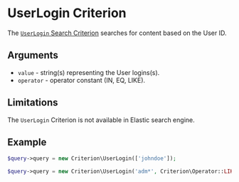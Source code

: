 # UserLogin Criterion

The [`UserLogin` Search Criterion](https://github.com/ibexa/core/blob/main/src/contracts/Repository/Values/Content/Query/Criterion/UserLogin.php)
searches for content based on the User ID.

## Arguments

- `value` - string(s) representing the User logins(s).
- `operator` - operator constant (IN, EQ, LIKE).

## Limitations

The `UserLogin` Criterion is not available in Elastic search engine.

## Example

``` php
$query->query = new Criterion\UserLogin(['johndoe']);
```

``` php
$query->query = new Criterion\UserLogin('adm*', Criterion\Operator::LIKE);
```
